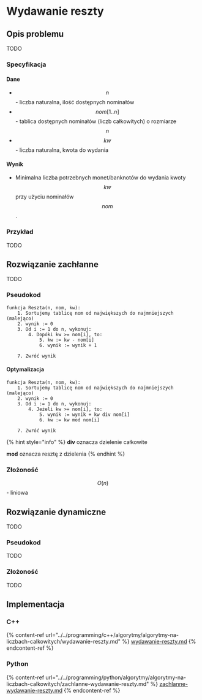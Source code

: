 # Wydawanie reszty

## Opis problemu

TODO

### Specyfikacja

#### Dane

* $$n$$ - liczba naturalna, ilość dostępnych nominałów
* $$nom[1..n]$$ - tablica dostępnych nominałów (liczb całkowitych) o rozmiarze $$n$$ 
* $$kw$$ - liczba naturalna, kwota do wydania

#### Wynik

* Minimalna liczba potrzebnych monet/banknotów do wydania kwoty $$kw$$ przy użyciu nominałów $$nom$$.

### Przykład

TODO

## Rozwiązanie zachłanne

TODO

### Pseudokod

```
funkcja Reszta(n, nom, kw):
    1. Sortujemy tablicę nom od największych do najmniejszych (malejąco)
    2. wynik := 0
    3. Od i := 1 do n, wykonuj:
        4. Dopóki kw >= nom[i], to:
            5. kw := kw - nom[i]
            6. wynik := wynik + 1
            
    7. Zwróć wynik
```

#### Optymalizacja

```
funkcja Reszta(n, nom, kw):
    1. Sortujemy tablicę nom od największych do najmniejszych (malejąco)
    2. wynik := 0
    3. Od i := 1 do n, wykonuj:
        4. Jeżeli kw >= nom[i], to:
            5. wynik := wynik + kw div nom[i]
            6. kw := kw mod nom[i]
            
    7. Zwróć wynik
```

{% hint style="info" %}
**div** oznacza dzielenie całkowite

**mod** oznacza resztę z dzielenia
{% endhint %}

### Złożoność

$$O(n)$$ - liniowa

## Rozwiązanie dynamiczne

TODO

### Pseudokod

TODO

### Złożoność

TODO

## Implementacja

### C++

{% content-ref url="../../programming/c++/algorytmy/algorytmy-na-liczbach-calkowitych/wydawanie-reszty.md" %}
[wydawanie-reszty.md](../../programming/c++/algorytmy/algorytmy-na-liczbach-calkowitych/wydawanie-reszty.md)
{% endcontent-ref %}

### Python

{% content-ref url="../../programming/python/algorytmy/algorytmy-na-liczbach-calkowitych/zachlanne-wydawanie-reszty.md" %}
[zachlanne-wydawanie-reszty.md](../../programming/python/algorytmy/algorytmy-na-liczbach-calkowitych/zachlanne-wydawanie-reszty.md)
{% endcontent-ref %}
